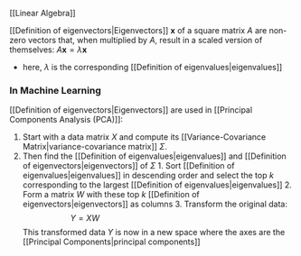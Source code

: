[[Linear Algebra]]

[[Definition of eigenvectors|Eigenvectors]] $\mathbf{x}$ of a square matrix $A$ are non-zero vectors that, when multiplied by $A$, result in a scaled version of themselves: $A\mathbf{x} = \lambda \mathbf{x}$

- here, $\lambda$ is the corresponding [[Definition of eigenvalues|eigenvalues]]

### In Machine Learning

[[Definition of eigenvectors|Eigenvectors]] are used in [[Principal Components Analysis (PCA)]]:

1. Start with a data matrix $X$ and compute its [[Variance-Covariance Matrix|variance-covariance matrix]] $\Sigma$.
2. Then find the [[Definition of eigenvalues|eigenvalues]] and [[Definition of eigenvectors|eigenvectors]] of $\Sigma$ 1. Sort [[Definition of eigenvalues|eigenvalues]] in descending order and select the top $k$ corresponding to the largest [[Definition of eigenvalues|eigenvalues]] 2. Form a matrix $W$ with these top $k$ [[Definition of eigenvectors|eigenvectors]] as columns 3. Transform the original data:$$
	   Y=XW \hspace{17em}
	   $$
   This transformed data $Y$ is now in a new space where the axes are the [[Principal Components|principal components]]
